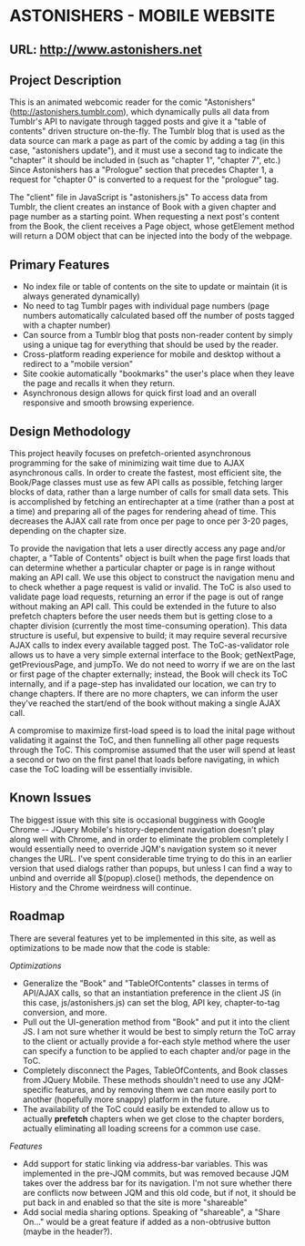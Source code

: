 ASTONISHERS - MOBILE WEBSITE
========

URL: http://www.astonishers.net
--------------

Project Description
--------------
This is an animated webcomic reader for the comic "Astonishers" (http://astonishers.tumblr.com), which dynamically pulls all data from Tumblr's API to navigate through tagged posts and give it a "table of contents" driven structure on-the-fly.  The Tumblr blog that is used as the data source can mark a page as part of the comic by adding a tag (in this case, "astonishers update"), and it must use a second tag to indicate the "chapter" it should be included in (such as "chapter 1", "chapter 7", etc.)  Since Astonishers has a "Prologue" section that precedes Chapter 1, a request for "chapter 0" is converted to a request for the "prologue" tag.

The "client" file in JavaScript is "astonishers.js"  To access data from Tumblr, the client creates an instance of Book with a given chapter and page number as a starting point.  When requesting a next post's content from the Book, the client receives a Page object, whose getElement method will return a DOM object that can be injected into the body of the webpage.

Primary Features
--------------
- No index file or table of contents on the site to update or maintain (it is always generated dynamically)
- No need to tag Tumblr pages with individual page numbers (page numbers automatically calculated based off the number of posts tagged with a chapter number)
- Can source from a Tumblr blog that posts non-reader content by simply using a unique tag for everything that should be used by the reader.
- Cross-platform reading experience for mobile and desktop without a redirect to a "mobile version"
- Site cookie automatically "bookmarks" the user's place when they leave the page and recalls it when they return.
- Asynchronous design allows for quick first load and an overall responsive and smooth browsing experience.

Design Methodology
--------------
This project heavily focuses on prefetch-oriented asynchronous programming for the sake of minimizing wait time due to AJAX asynchronous calls.  In order to create the fastest, most efficient site, the Book/Page classes must use as few API calls as possible, fetching larger blocks of data, rather than a large number of calls for small data sets.  This is accomplished by fetching an entirechapter at a time (rather than a post at a time) and preparing all of the pages for rendering ahead of time.  This decreases the AJAX call rate from once per page to once per 3-20 pages, depending on the chapter size.

To provide the navigation that lets a user directly access any page and/or chapter, a "Table of Contents" object is built when the page first loads that can determine whether a particular chapter or page is in range without making an API call.  We use this object to construct the navigation menu and to check whether a page request is valid or invalid.  The ToC is also used to validate page load requests, returning an error if the page is out of range without making an API call.  This could be extended in the future to also prefetch chapters before the user needs them but is getting close to a chapter division (currently the most time-consuming operation).  This data structure is useful, but expensive to build; it may require several recursive AJAX calls to index every available tagged post.  The ToC-as-validator role allows us to have a very simple external interface to the Book; getNextPage, getPreviousPage, and jumpTo.  We do not need to worry if we are on the last or first page of the chapter externally; instead, the Book will check its ToC internally, and if a page-step has invalidated our location, we can try to change chapters.  If there are no more chapters, we can inform the user they've reached the start/end of the book without making a single AJAX call.

A compromise to maximize first-load speed is to load the inital page without validating it against the ToC, and then funnelling all other page requests through the ToC.  This compromise assumed that the user will spend at least a second or two on the first panel that loads before navigating, in which case the ToC loading will be essentially invisible.

Known Issues
--------------
The biggest issue with this site is occasional bugginess with Google Chrome -- JQuery Mobile's history-dependent navigation doesn't play along well with Chrome, and in order to eliminate the problem completely I would essentially need to override JQM's navigation system so it never changes the URL.  I've spent considerable time trying to do this in an earlier version that used dialogs rather than popups, but unless I can find a way to unbind and override all $(popup).close() methods, the dependence on History and the Chrome weirdness will continue.

Roadmap
--------------

There are several features yet to be implemented in this site, as well as optimizations to be made now that the code is stable:

*Optimizations*
- Generalize the "Book" and "TableOfContents" classes in terms of API/AJAX calls, so that an instantiation preference in the client JS (in this case, js/astonishers.js) can set the blog, API key, chapter-to-tag conversion, and more.
- Pull out the UI-generation method from "Book" and put it into the client JS.  I am not sure whether it would be best to simply return the ToC array to the client or actually provide a for-each style method where the user can specify a function to be applied to each chapter and/or page in the ToC.
- Completely disconnect the Pages, TableOfContents, and Book classes from JQuery Mobile.  These methods shouldn't need to use any JQM-specific features, and by removing them we can more easily port to another (hopefully more snappy) platform in the future.
- The availability of the ToC could easily be extended to allow us to actually **prefetch** chapters when we get close to the chapter borders, actually eliminating all loading screens for a common use case.

*Features*
- Add support for static linking via address-bar variables.  This was implemented in the pre-JQM commits, but was removed because JQM takes over the address bar for its navigation.  I'm not sure whether there are conflicts now between JQM and this old code, but if not, it should be put back in and enabled so that the site is more "shareable"
- Add social media sharing options.  Speaking of "shareable", a "Share On..." would be a great feature if added as a non-obtrusive button (maybe in the header?).
